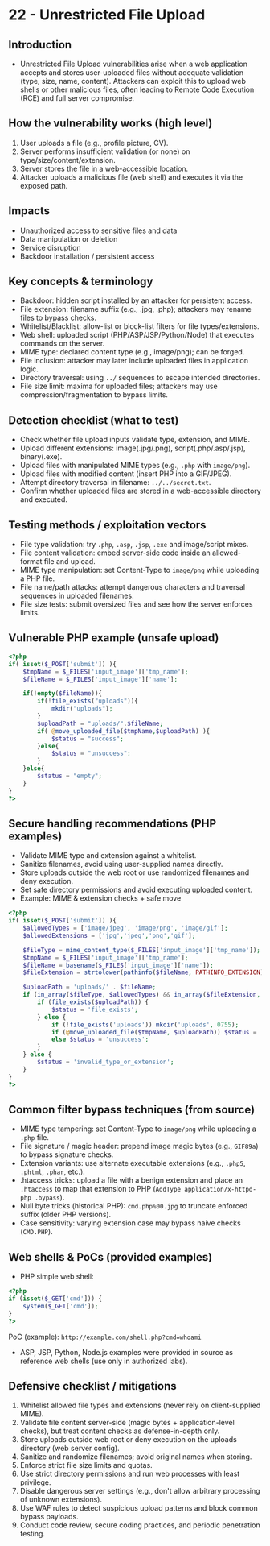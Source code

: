 # 22 - Unrestricted File Upload

## Introduction
- Unrestricted File Upload vulnerabilities arise when a web application accepts and stores user-uploaded files without adequate validation (type, size, name, content). Attackers can exploit this to upload web shells or other malicious files, often leading to Remote Code Execution (RCE) and full server compromise.

## How the vulnerability works (high level)
1. User uploads a file (e.g., profile picture, CV).
2. Server performs insufficient validation (or none) on type/size/content/extension.
3. Server stores the file in a web-accessible location.
4. Attacker uploads a malicious file (web shell) and executes it via the exposed path.

## Impacts
- Unauthorized access to sensitive files and data
- Data manipulation or deletion
- Service disruption
- Backdoor installation / persistent access

## Key concepts & terminology
- Backdoor: hidden script installed by an attacker for persistent access.
- File extension: filename suffix (e.g., .jpg, .php); attackers may rename files to bypass checks.
- Whitelist/Blacklist: allow-list or block-list filters for file types/extensions.
- Web shell: uploaded script (PHP/ASP/JSP/Python/Node) that executes commands on the server.
- MIME type: declared content type (e.g., image/png); can be forged.
- File inclusion: attacker may later include uploaded files in application logic.
- Directory traversal: using `../` sequences to escape intended directories.
- File size limit: maxima for uploaded files; attackers may use compression/fragmentation to bypass limits.

## Detection checklist (what to test)
- Check whether file upload inputs validate type, extension, and MIME.
- Upload different extensions: image(.jpg/.png), script(.php/.asp/.jsp), binary(.exe).
- Upload files with manipulated MIME types (e.g., `.php` with `image/png`).
- Upload files with modified content (insert PHP into a GIF/JPEG).
- Attempt directory traversal in filename: `../../secret.txt`.
- Confirm whether uploaded files are stored in a web-accessible directory and executed.

## Testing methods / exploitation vectors
- File type validation: try `.php`, `.asp`, `.jsp`, `.exe` and image/script mixes.
- File content validation: embed server-side code inside an allowed-format file and upload.
- MIME type manipulation: set Content-Type to `image/png` while uploading a PHP file.
- File name/path attacks: attempt dangerous characters and traversal sequences in uploaded filenames.
- File size tests: submit oversized files and see how the server enforces limits.

## Vulnerable PHP example (unsafe upload)
```php
<?php
if( isset($_POST['submit']) ){
	$tmpName = $_FILES['input_image']['tmp_name'];
	$fileName = $_FILES['input_image']['name'];

	if(!empty($fileName)){
		if(!file_exists("uploads")){
			mkdir("uploads");
		}
		$uploadPath = "uploads/".$fileName;
		if( @move_uploaded_file($tmpName,$uploadPath) ){
			$status = "success";
		}else{
			$status = "unsuccess";
		}
	}else{
		$status = "empty";
	}
}
?>
```

## Secure handling recommendations (PHP examples)
- Validate MIME type and extension against a whitelist.
- Sanitize filenames, avoid using user-supplied names directly.
- Store uploads outside the web root or use randomized filenames and deny execution.
- Set safe directory permissions and avoid executing uploaded content.
- Example: MIME & extension checks + safe move
```php
<?php
if( isset($_POST['submit']) ){
	$allowedTypes = ['image/jpeg', 'image/png', 'image/gif'];
	$allowedExtensions = ['jpg','jpeg','png','gif'];

	$fileType = mime_content_type($_FILES['input_image']['tmp_name']);
	$tmpName = $_FILES['input_image']['tmp_name'];
	$fileName = basename($_FILES['input_image']['name']);
	$fileExtension = strtolower(pathinfo($fileName, PATHINFO_EXTENSION));

	$uploadPath = 'uploads/' . $fileName;
	if (in_array($fileType, $allowedTypes) && in_array($fileExtension, $allowedExtensions)) {
		if (file_exists($uploadPath)) {
			$status = 'file_exists';
		} else {
			if (!file_exists('uploads')) mkdir('uploads', 0755);
			if (@move_uploaded_file($tmpName, $uploadPath)) $status = 'success';
			else $status = 'unsuccess';
		}
	} else {
		$status = 'invalid_type_or_extension';
	}
}
?>
```

## Common filter bypass techniques (from source)
- MIME type tampering: set Content-Type to `image/png` while uploading a `.php` file.
- File signature / magic header: prepend image magic bytes (e.g., `GIF89a`) to bypass signature checks.
- Extension variants: use alternate executable extensions (e.g., `.php5`, `.phtml`, `.phar`, etc.).
- .htaccess tricks: upload a file with a benign extension and place an `.htaccess` to map that extension to PHP (`AddType application/x-httpd-php .bypass`).
- Null byte tricks (historical PHP): `cmd.php%00.jpg` to truncate enforced suffix (older PHP versions).
- Case sensitivity: varying extension case may bypass naive checks (`CMD.PHP`).

## Web shells & PoCs (provided examples)
- PHP simple web shell:
```php
<?php
if (isset($_GET['cmd'])) {
	system($_GET['cmd']);
}
?>
```
PoC (example): `http://example.com/shell.php?cmd=whoami`

- ASP, JSP, Python, Node.js examples were provided in source as reference web shells (use only in authorized labs).

## Defensive checklist / mitigations
1. Whitelist allowed file types and extensions (never rely on client-supplied MIME).
2. Validate file content server-side (magic bytes + application-level checks), but treat content checks as defense-in-depth only.
3. Store uploads outside web root or deny execution on the uploads directory (web server config).
4. Sanitize and randomize filenames; avoid original names when storing.
5. Enforce strict file size limits and quotas.
6. Use strict directory permissions and run web processes with least privilege.
7. Disable dangerous server settings (e.g., don't allow arbitrary processing of unknown extensions).
8. Use WAF rules to detect suspicious upload patterns and block common bypass payloads.
9. Conduct code review, secure coding practices, and periodic penetration testing.




